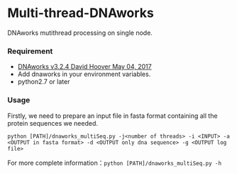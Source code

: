 # Multi-thread-DNAworks
 DNAworks mutithread processing on single node.

### Requirement
- [DNAworks v3.2.4 David Hoover May 04, 2017](https://github.com/davidhoover/DNAWorks)
- Add dnaworks in your environment variables. 
- python2.7 or later

### Usage
Firstly, we need to prepare an input file in fasta format containing all the protein sequences we needed.
```shell
python [PATH]/dnaworks_multiSeq.py -j<number of threads> -i <INPUT> -a <OUTPUT in fasta format> -d <OUTPUT only dna sequence> -g <OUTPUT log file>
```
For more complete information：```python [PATH]/dnaworks_multiSeq.py -h ```
